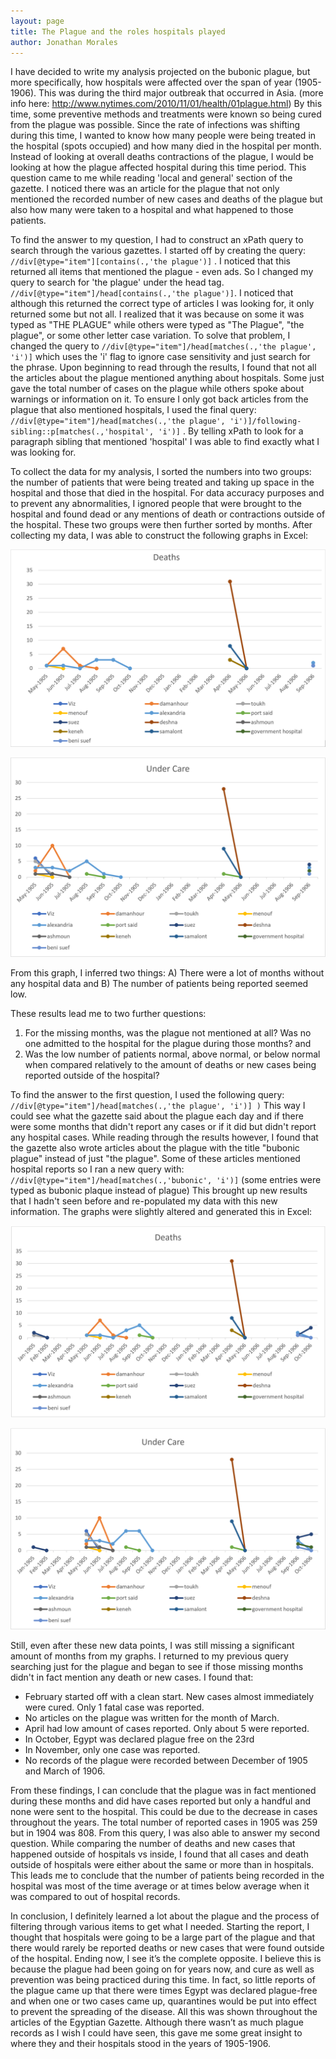 ```yaml
---
layout: page
title: The Plague and the roles hospitals played
author: Jonathan Morales
---
```


I have decided to write my analysis projected on the bubonic plague, but more specifically, how hospitals were affected over the span of year (1905-1906). This was during the third major outbreak that occurred in Asia. (more info here: http://www.nytimes.com/2010/11/01/health/01plague.html) By this time, some preventive methods and treatments were known so being cured from the plague was possible. Since the rate of infections was shifting during this time, I wanted to know how many people were being treated in the hospital (spots occupied) and how many died in the hospital per month. Instead of looking at overall deaths contractions of the plague, I would be looking at how the plague affected hospital during this time period. This question came to me while reading 'local and general' section of the gazette. I noticed there was an article for the plague that not only mentioned the recorded number of new cases and deaths of the plague but also how many were taken to a hospital and what happened to those patients.

To find the answer to my question, I had to construct an xPath query to search through the various gazettes. I started off by creating the query: ``//div[@type="item"][contains(.,'the plague')]`` . I noticed that this returned all items that mentioned the plague - even ads. So I changed my query to search for 'the plague' under the head tag. ``//div[@type="item"]/head[contains(.,'the plague')]``. I noticed that although this returned the correct type of articles I was looking for, it only returned some but not all. I realized that it was because on some it was typed as "THE PLAGUE" while others were typed as "The Plague", "the plague", or some other letter case variation. To solve that problem, I changed the query to ``//div[@type="item"]/head[matches(.,'the plague', 'i')]`` which uses the 'i' flag to ignore case sensitivity and just search for the phrase. Upon beginning to read through the results, I found that not all the articles about the plague mentioned anything about hospitals. Some just gave the total number of cases on the plague while others spoke about warnings or information on it. To ensure I only got back articles from the plague that also mentioned hospitals, I used the final query: ``//div[@type="item"]/head[matches(.,'the plague', 'i')]/following-sibling::p[matches(.,'hospital', 'i')]`` . By telling xPath to look for a paragraph sibling that mentioned 'hospital' I was able to find exactly what I was looking for.

To collect the data for my analysis, I sorted the numbers into two groups: the number of patients that were being treated and taking up space in the hospital and those that died in the hospital. For data accuracy purposes and to prevent any abnormalities, I ignored people that were brought to the hospital and found dead or any mentions of death or contractions outside of the hospital. These two groups were then further sorted by months. After collecting my data, I was able to construct the following graphs in Excel:
 
![Line graph for hospital deaths](graph1.PNG)

![Line graph for hospital patients](graph2.PNG)

From this graph, I inferred two things:
A) There were a lot of months without any hospital data and
B) The number of patients being reported seemed low.

These results lead me to two further questions: 
1) For the missing months, was the plague not mentioned at all? Was no one admitted to the hospital for the plague during those months? and 
2) Was the low number of patients normal, above normal, or below normal when compared relatively to the amount of deaths or new cases being reported outside of the hospital?

To find the answer to the first question, I used the following query:
`` //div[@type="item"]/head[matches(.,'the plague', 'i')] )``
This way I could see what the gazette said about the plague each day and if there were some months that didn't report any cases or if it did but didn't report any hospital cases. While reading through the results however, I found that the gazette also wrote articles about the plague with the title "bubonic plague" instead of just "the plague". Some of these articles mentioned hospital reports so I ran a new query with: 
``//div[@type="item"]/head[matches(.,'bubonic', 'i')]`` (some entries were typed as bubonic plaque instead of plague)
This brought up new results that I hadn't seen before and re-populated my data with this new information. The graphs were slightly altered and generated this in Excel:

![Line graph for hospital deaths updated](graph3.PNG)

![Line graph for hospital patients updated](graph4.PNG)
 
Still, even after these new data points, I was still missing a significant amount of months from my graphs. I returned to my previous query searching just for the plague and began to see if those missing months didn't in fact mention any death or new cases.
I found that:
* February started off with a clean start. New cases almost immediately were cured. Only 1 fatal case was reported.
* No articles on the plague was written for the month of March.
* April had low amount of cases reported. Only about 5 were reported.
* In October, Egypt was declared plague free on the 23rd
* In November, only one case was reported.
* No records of the plague were recorded between December of 1905 and March of 1906.
 
From these findings, I can conclude that the plague was in fact mentioned during these months and did have cases reported but only a handful and none were sent to the hospital.  This could be due to the decrease in cases throughout the years. The total number of reported cases in 1905 was 259 but in 1904 was 808.
From this query, I was also able to answer my second question. While comparing the number of deaths and new cases that happened outside of hospitals vs inside, I found that all cases and death outside of hospitals were either about the same or more than in hospitals. This leads me to conclude that the number of patients being recorded in the hospital was most of the time average or at times below average when it was compared to out of hospital records.

In conclusion, I definitely learned a lot about the plague and the process of filtering through various items to get what I needed. Starting the report, I thought that hospitals were going to be a large part of the plague and that there would rarely be reported deaths or new cases that were found outside of the hospital. Ending now, I see it’s the complete opposite. I believe this is because the plague had been going on for years now, and cure as well as prevention was being practiced during this time. In fact, so little reports of the plague came up that there were times Egypt was declared plague-free and when one or two cases came up, quarantines would be put into effect to prevent the spreading of the disease. All this was shown throughout the articles of the Egyptian Gazette. Although there wasn’t as much plague records as I wish I could have seen, this gave me some great insight to where they and their hospitals stood in the years of 1905-1906.